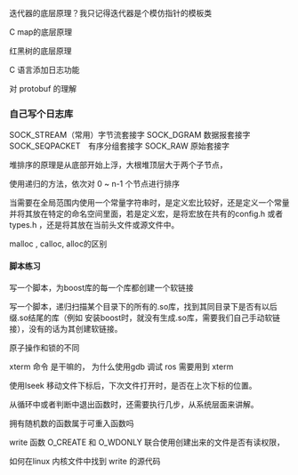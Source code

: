 迭代器的底层原理？我只记得迭代器是个模仿指针的模板类

C  map的底层原理

红黑树的底层原理

C 语言添加日志功能

对 protobuf 的理解

### 自己写个日志库

SOCK_STREAM（常用）字节流套接字
SOCK_DGRAM 数据报套接字
SOCK_SEQPACKET　有序分组套接字
SOCK_RAW 原始套接字



堆排序的原理是从底部开始上浮，大根堆顶层大于两个子节点，

使用递归的方法，依次对 0 ~ n-1 个节点进行排序



当需要在全局范围内使用一个常量字符串时，是定义宏比较好，还是定义一个常量并将其放在特定的命名空间里面，若是定义宏，是将宏放在共有的config.h 或者 types.h ，还是将其放在当前头文件或源文件中。



malloc , calloc, alloc的区别



#### 脚本练习

写一个脚本，为boost库的每一个库都创建一个软链接



写一个脚本，递归扫描某个目录下的所有的.so库，找到其同目录下是否有以后缀.so结尾的库（例如 安装boost时，就没有生成.so库，需要我们自己手动软链接），没有的话为其创建软链接。



原子操作和锁的不同



xterm 命令 是干嘛的， 为什么使用gdb 调试 ros 需要用到 xterm



使用lseek 移动文件下标后，下次文件打开时，是否在上次下标的位置。



从循环中或者判断中退出函数时，还需要执行几步，从系统层面来讲解。



拥有随机数的函数属于可重入函数吗



write 函数 O_CREATE 和 O_WDONLY 联合使用创建出来的文件是否有读权限，



如何在linux 内核文件中找到 write 的源代码